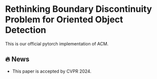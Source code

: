 # Rethinking Boundary Discontinuity Problem for Oriented Object Detection
This is our official pytorch implementation of ACM.

## :fire: News
- This paper is accepted by CVPR 2024.
